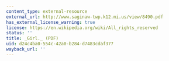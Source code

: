 ```yaml
---
content_type: external-resource
external_url: http://www.saginaw-twp.k12.mi.us/view/8490.pdf
has_external_license_warning: true
license: https://en.wikipedia.org/wiki/All_rights_reserved
status: ''
title: _Girl._ (PDF)
uid: d24c4ba0-554c-42a0-b284-d7483cdaf377
wayback_url: ''
---
```


